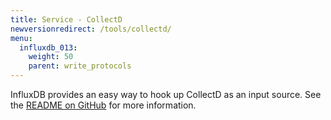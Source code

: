 ```yaml
---
title: Service - CollectD
newversionredirect: /tools/collectd/
menu:
  influxdb_013:
    weight: 50
    parent: write_protocols
---
```


InfluxDB provides an easy way to hook up CollectD as an input source.
See the [README on GitHub](https://github.com/influxdata/influxdb/blob/master/services/collectd/README.md) for more information.

